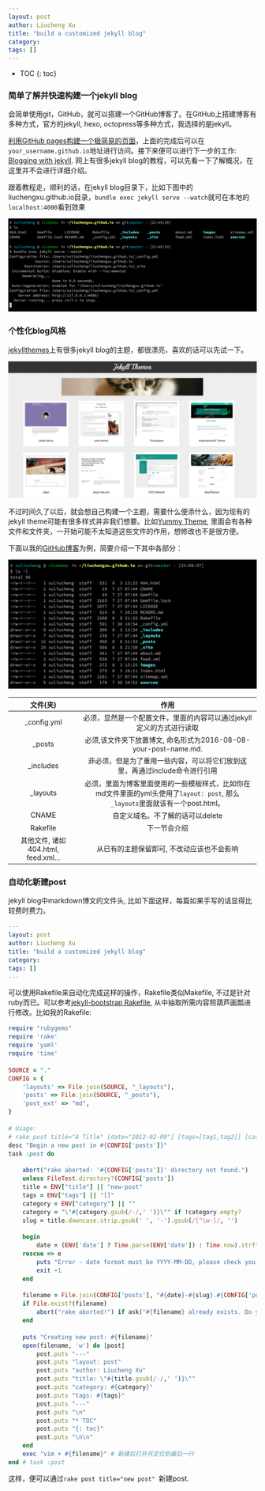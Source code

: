 ```yaml
---
layout: post
author: Liucheng Xu
title: "build a customized jekyll blog"
category: 
tags: []
---
```


* TOC
{: toc}

### 简单了解并快速构建一个jekyll blog
会简单使用git，GitHub，就可以搭建一个GitHub博客了。在GitHub上搭建博客有多种方式，官方的jekyll, hexo, octopress等多种方式，我选择的是jekyll。

[利用GitHub pages构建一个极简易的页面](https://pages.github.com/)，上面的完成后可以在`your_username.github.io`地址进行访问。接下来便可以进行下一步的工作: [Blogging with jekyll](https://help.github.com/articles/using-jekyll-as-a-static-site-generator-with-github-pages/). 网上有很多jekyll blog的教程，可以先看一下了解概况，在这里并不会进行详细介绍。

跟着教程走，顺利的话，在jekyll blog目录下，比如下图中的liuchengxu.github.io目录，`bundle exec jekyll serve --watch`就可在本地的`localhost:4000`看到效果

![github-io](/images/blog/2016/08-08/github-io.png)

### 个性化blog风格
[jekyllthemes](http://jekyllthemes.org/)上有很多jekyll blog的主题，都很漂亮，喜欢的话可以先试一下。

![jekyllthemes](/images/blog/2016/08-08/jekyllthemes.png)

不过时间久了以后，就会想自己构建一个主题，需要什么便添什么，因为现有的jekyll theme可能有很多样式并非我们想要。比如[Yummy Theme](https://github.com/DONGChuan/Yummy-Jekyll), 里面会有各种文件和文件夹，一开始可能不太知道这些文件的作用，想修改也不是很方便。

下面以我的[GitHub博客](https://github.com/xuliuchengxlc/xuliuchengxlc.github.io)为例，简要介绍一下其中各部分：

![structure](/images/blog/2016/08-08/structure.png)


文件(夹) | 作用
:---:|:---:
_config.yml | 必须，显然是一个配置文件，里面的内容可以通过jekyll定义的方式进行读取
_posts | 必须,该文件夹下放置博文, 命名形式为2016-08-08-your-post-name.md.
_includes | 非必须，但是为了重用一些内容，可以将它们放到这里，再通过include命令进行引用
_layouts | 必须，里面为博客里面使用的一些模板样式，比如你在md文件里面的yml头使用了`layout: post`, 那么`_layouts`里面就该有一个post.html。
CNAME | 自定义域名。不了解的话可以delete
Rakefile | 下一节会介绍
其他文件, 诸如404.html, feed.xml... | 从已有的主题保留即可, 不改动应该也不会影响


### 自动化新建post
jekyll blog中markdown博文的文件头, 比如下面这样，每篇如果手写的话显得比较费时费力。

``` yml
---
layout: post
author: Liucheng Xu
title: "build a customized jekyll blog"
category: 
tags: []
---
```

可以使用Rakefile来自动化完成这样的操作，Rakefile类似Makefile, 不过是针对ruby而已。可以参考[jekyll-bootstrap Rakefile](https://github.com/plusjade/jekyll-bootstrap/blob/master/Rakefile), 从中抽取所需内容照葫芦画瓢进行修改。比如我的Rakefile:

``` ruby
require "rubygems"
require 'rake'
require 'yaml'
require 'time'

SOURCE = "."
CONFIG = {
    'layouts' => File.join(SOURCE, "_layouts"),
    'posts' => File.join(SOURCE, "_posts"),
    'post_ext' => "md",
}

# Usage: 
# rake post title="A Title" [date="2012-02-09"] [tags=[tag1,tag2]] [category="category"]
desc "Begin a new post in #{CONFIG['posts']}"
task :post do

    abort("rake aborted: '#{CONFIG['posts']}' directory not found.") 
    unless FileTest.directory?(CONFIG['posts'])
    title = ENV["title"] || "new-post"
    tags = ENV["tags"] || "[]"
    category = ENV["category"] || ""
    category = "\"#{category.gsub(/-/,' ')}\"" if !category.empty?
    slug = title.downcase.strip.gsub(' ', '-').gsub(/[^\w-]/, '')
    
    begin
        date = (ENV['date'] ? Time.parse(ENV['date']) : Time.now).strftime('%Y-%m-%d')
    rescue => e
        puts "Error - date format must be YYYY-MM-DD, please check you typed it correctly!"
        exit -1
    end
    
    filename = File.join(CONFIG['posts'], "#{date}-#{slug}.#{CONFIG['post_ext']}")
    if File.exist?(filename)
        abort("rake aborted!") if ask("#{filename} already exists. Do you want to overwrite?", ['y', 'n']) == 'n'
    end

    puts "Creating new post: #{filename}"
    open(filename, 'w') do |post|
        post.puts "---"
        post.puts "layout: post"
        post.puts "author: Liucheng Xu"
        post.puts "title: \"#{title.gsub(/-/,' ')}\""
        post.puts "category: #{category}"
        post.puts "tags: #{tags}"
        post.puts "---"
        post.puts "\n"
        post.puts "* TOC"
        post.puts "{: toc}"
        post.puts "\n\n"
    end
    exec "vim + #{filename}" # 新建后打开并定位到最后一行
end # task :post
```

这样，便可以通过`rake post title="new post" `新建post.